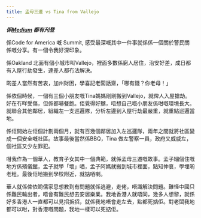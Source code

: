 ```yaml
---
title: 孟母三遷 vs Tina from Vallejo
---
```

***係[Medium](https://medium.com/@gilbertwat/%E5%AD%9F%E6%AF%8D%E4%B8%89%E9%81%B7-vs-tina-from-vallejo-e07d48edfe9#.eaaxm1lue) 都有刋登***

係Code for America 嘅 Summit, 感受最深嘅其中一件事就係係一個關於警民關係嘅分享。有一個令我好深印象。

係Oakland 北面有個小城市叫Vallejo，裡面多數係窮人居住，治安好差，成日都有入屋行劫發生，連差人都冇法解決。

啲差人當然有苦衷，加州財困，學喜記老闆話齋，「哪有錢？你老母！」

係依個時候，一個有三個小朋友嘅Tina媽媽剛剛搬到Vallejo，就俾人入屋搶劫。好在冇咩受傷，但係都嚇餐飽。佢覺得好嬲，唔想自己嘅小朋友係咁嘅環境長大。就聯合其他鄰居，組織左一支巡邏隊，分析左邊到入屋行劫最嚴重，就重點巡邏當地。

係佢開始左佢個計劃兩個月，就有百幾個鄰居加入左巡邏隊，兩年之間就將社區變成一個安全嘅社區。故事最後當然係BBQ，Tina 做左警察一員，政府又威威左，個社區又少左罪犯。

咁我作為一個華人，教育子女其中一個典範，就係孟母三遷嘅故事。孟子細個住嘅地方係殯儀館，孟子就學「壞」哂，孟子阿媽就搬到城市裡面，點知仲衰，學埋啲老粗。最後佢地搬到學校附近，就掂哂喇。

華人就係俾依啲儒家思想教到有問題就係逃避，走佬，唔識解決問題。難怪中國只係難民輸出者，唔會有難民想去安居樂業。我地香港人就唔同，幾多人想黎，就係好多香港人一直都可以見招拆招，就係我地唔會走左去，點都死掂佢。對老闆我地都可以咁，對香港嘅問題，我地一樣可以死掂佢。

